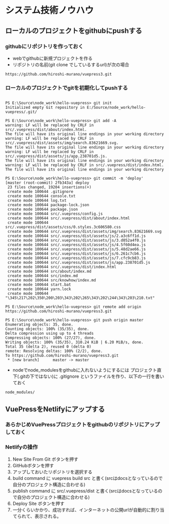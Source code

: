 # システム技術ノウハウ

## ローカルのプロジェクトをgithubにpushする

### githubにリポジトリを作っておく

- webでgithubに新規プロジェクトを作る
- リポジトリの名前(git clone でしているするurl)が次の場合

```
https://github.com/hiroshi-murano/vuepress3.git

```


### ローカルのプロジェクトでgitを初期化してpushする


```

PS E:\Source\node_work\hello-vuepress> git init
Initialized empty Git repository in E:/Source/node_work/hello-vuepress/.git/

PS E:\Source\node_work\hello-vuepress> git add -A
warning: LF will be replaced by CRLF in src/.vuepress/dist/about/index.html.
The file will have its original line endings in your working directory
warning: LF will be replaced by CRLF in src/.vuepress/dist/assets/img/search.83621669.svg.
The file will have its original line endings in your working directory
warning: LF will be replaced by CRLF in src/.vuepress/dist/assets/js/app.238701d5.js.
The file will have its original line endings in your working directory
warning: LF will be replaced by CRLF in src/.vuepress/dist/index.html.
The file will have its original line endings in your working directory

PS E:\Source\node_work\hello-vuepress> git commit -m 'deploy'
[master (root-commit) 2fb343a] deploy
 23 files changed, 19204 insertions(+)
 create mode 100644 .gitignore
 create mode 100644 console.txt
 create mode 100644 log.txt
 create mode 100644 package-lock.json
 create mode 100644 package.json
 create mode 100644 src/.vuepress/config.js
 create mode 100644 src/.vuepress/dist/about/index.html
 create mode 100644 src/.vuepress/dist/assets/css/0.styles.3c606580.css
 create mode 100644 src/.vuepress/dist/assets/img/search.83621669.svg
 create mode 100644 src/.vuepress/dist/assets/js/2.a3c6ff1d.js
 create mode 100644 src/.vuepress/dist/assets/js/3.d052a4f0.js
 create mode 100644 src/.vuepress/dist/assets/js/4.5f60d4ea.js
 create mode 100644 src/.vuepress/dist/assets/js/5.48d2ae66.js
 create mode 100644 src/.vuepress/dist/assets/js/6.261c7cb6.js
 create mode 100644 src/.vuepress/dist/assets/js/7.cfc9cb83.js
 create mode 100644 src/.vuepress/dist/assets/js/app.238701d5.js
 create mode 100644 src/.vuepress/dist/index.html
 create mode 100644 src/about/index.md
 create mode 100644 src/index.md
 create mode 100644 src/knowhow/index.md
 create mode 100644 start.bat
 create mode 100644 yarn.lock
 create mode 100644 "\345\217\202\350\200\203\343\202\265\343\202\244\343\203\210.txt"

PS E:\Source\node_work\hello-vuepress> git remote add origin https://github.com/hiroshi-murano/vuepress3.git

PS E:\Source\node_work\hello-vuepress> git push origin master
Enumerating objects: 35, done.
Counting objects: 100% (35/35), done.
Delta compression using up to 4 threads
Compressing objects: 100% (27/27), done.
Writing objects: 100% (35/35), 310.24 KiB | 6.20 MiB/s, done.
Total 35 (delta 2), reused 0 (delta 0)
remote: Resolving deltas: 100% (2/2), done.
To https://github.com/hiroshi-murano/vuepress3.git
 * [new branch]      master -> master
```

- nodeでnode_modulesをgithubに入れないようにするには プロジェクト直下(.gitの下ではない)に .gitignore というファイルを作り、以下の一行を書いておく

```
node_modules/
```

## VuePressをNetlifyにアップする

### あらかじめVuePressプロジェクトをgithubのリポジトリにアップしておく
### Netlifyの操作

1. New Site From Git ボタンを押す
1. GitHubボタンを押す
1. アップしておいたリポジトリを選択する
1. build command に vuepress build src と書く(srcはdocsとなっているので自分のプロジェクト構造に合わせる)
1. publish command に src/.vuepress/dist と書く(srcはdocsとなっているので自分のプロジェクト構造に合わせる)
1. Deploy Site ボタンを押す
1. 一分くらいかかり、成功すれば、インターネットの公開urlが自動的に割り当てられて、表示される。

